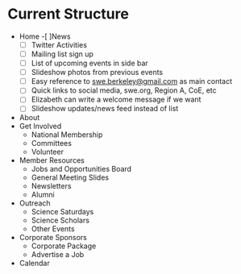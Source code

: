 # Current Structure

- Home
  -[ ]News
  -[ ] Twitter Activities
  -[ ] Mailing list sign up
  -[ ] List of upcoming events in side bar
  -[ ] Slideshow photos from previous events
  -[ ] Easy reference to swe.berkeley@gmail.com as main contact
  -[ ] Quick links to social media, swe.org, Region A, CoE, etc
  -[ ] Elizabeth can write a welcome message if we want
  -[ ] Slideshow updates/news feed instead of list
- About
- Get Involved
  - National Membership
  - Committees
  - Volunteer
- Member Resources
  - Jobs and Opportunities Board
  - General Meeting Slides
  - Newsletters
  - Alumni
- Outreach
  - Science Saturdays
  - Science Scholars
  - Other Events
- Corporate Sponsors
  - Corporate Package
  - Advertise a Job
- Calendar
